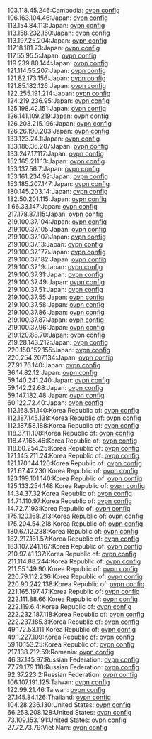 103.118.45.246:Cambodia: [ovpn config](vpn/103_118_45_246.ovpn)  
106.163.104.46:Japan: [ovpn config](vpn/106_163_104_46.ovpn)  
113.154.84.113:Japan: [ovpn config](vpn/113_154_84_113.ovpn)  
113.158.232.160:Japan: [ovpn config](vpn/113_158_232_160.ovpn)  
113.197.25.204:Japan: [ovpn config](vpn/113_197_25_204.ovpn)  
117.18.181.73:Japan: [ovpn config](vpn/117_18_181_73.ovpn)  
117.55.95.5:Japan: [ovpn config](vpn/117_55_95_5.ovpn)  
119.239.80.144:Japan: [ovpn config](vpn/119_239_80_144.ovpn)  
121.114.55.207:Japan: [ovpn config](vpn/121_114_55_207.ovpn)  
121.82.173.156:Japan: [ovpn config](vpn/121_82_173_156.ovpn)  
121.85.182.126:Japan: [ovpn config](vpn/121_85_182_126.ovpn)  
122.255.191.214:Japan: [ovpn config](vpn/122_255_191_214.ovpn)  
124.219.236.95:Japan: [ovpn config](vpn/124_219_236_95.ovpn)  
125.198.42.151:Japan: [ovpn config](vpn/125_198_42_151.ovpn)  
126.141.109.219:Japan: [ovpn config](vpn/126_141_109_219.ovpn)  
126.203.215.196:Japan: [ovpn config](vpn/126_203_215_196.ovpn)  
126.26.190.203:Japan: [ovpn config](vpn/126_26_190_203.ovpn)  
133.123.24.1:Japan: [ovpn config](vpn/133_123_24_1.ovpn)  
133.186.36.207:Japan: [ovpn config](vpn/133_186_36_207.ovpn)  
133.247.17.117:Japan: [ovpn config](vpn/133_247_17_117.ovpn)  
152.165.211.13:Japan: [ovpn config](vpn/152_165_211_13.ovpn)  
153.137.56.7:Japan: [ovpn config](vpn/153_137_56_7.ovpn)  
153.161.234.92:Japan: [ovpn config](vpn/153_161_234_92.ovpn)  
153.185.207.147:Japan: [ovpn config](vpn/153_185_207_147.ovpn)  
180.145.203.14:Japan: [ovpn config](vpn/180_145_203_14.ovpn)  
182.50.201.115:Japan: [ovpn config](vpn/182_50_201_115.ovpn)  
1.66.33.147:Japan: [ovpn config](vpn/1_66_33_147.ovpn)  
217.178.87.115:Japan: [ovpn config](vpn/217_178_87_115.ovpn)  
219.100.37.104:Japan: [ovpn config](vpn/219_100_37_104.ovpn)  
219.100.37.105:Japan: [ovpn config](vpn/219_100_37_105.ovpn)  
219.100.37.107:Japan: [ovpn config](vpn/219_100_37_107.ovpn)  
219.100.37.13:Japan: [ovpn config](vpn/219_100_37_13.ovpn)  
219.100.37.177:Japan: [ovpn config](vpn/219_100_37_177.ovpn)  
219.100.37.182:Japan: [ovpn config](vpn/219_100_37_182.ovpn)  
219.100.37.19:Japan: [ovpn config](vpn/219_100_37_19.ovpn)  
219.100.37.31:Japan: [ovpn config](vpn/219_100_37_31.ovpn)  
219.100.37.49:Japan: [ovpn config](vpn/219_100_37_49.ovpn)  
219.100.37.51:Japan: [ovpn config](vpn/219_100_37_51.ovpn)  
219.100.37.55:Japan: [ovpn config](vpn/219_100_37_55.ovpn)  
219.100.37.58:Japan: [ovpn config](vpn/219_100_37_58.ovpn)  
219.100.37.86:Japan: [ovpn config](vpn/219_100_37_86.ovpn)  
219.100.37.87:Japan: [ovpn config](vpn/219_100_37_87.ovpn)  
219.100.37.96:Japan: [ovpn config](vpn/219_100_37_96.ovpn)  
219.120.88.70:Japan: [ovpn config](vpn/219_120_88_70.ovpn)  
219.28.143.212:Japan: [ovpn config](vpn/219_28_143_212.ovpn)  
220.150.152.155:Japan: [ovpn config](vpn/220_150_152_155.ovpn)  
220.254.207.134:Japan: [ovpn config](vpn/220_254_207_134.ovpn)  
27.91.76.140:Japan: [ovpn config](vpn/27_91_76_140.ovpn)  
36.14.82.12:Japan: [ovpn config](vpn/36_14_82_12.ovpn)  
59.140.241.240:Japan: [ovpn config](vpn/59_140_241_240.ovpn)  
59.142.22.68:Japan: [ovpn config](vpn/59_142_22_68.ovpn)  
59.147.182.48:Japan: [ovpn config](vpn/59_147_182_48.ovpn)  
60.122.72.40:Japan: [ovpn config](vpn/60_122_72_40.ovpn)  
112.168.51.140:Korea Republic of: [ovpn config](vpn/112_168_51_140.ovpn)  
112.187.145.138:Korea Republic of: [ovpn config](vpn/112_187_145_138.ovpn)  
112.187.58.188:Korea Republic of: [ovpn config](vpn/112_187_58_188.ovpn)  
118.37.11.108:Korea Republic of: [ovpn config](vpn/118_37_11_108.ovpn)  
118.47.165.46:Korea Republic of: [ovpn config](vpn/118_47_165_46.ovpn)  
118.60.254.25:Korea Republic of: [ovpn config](vpn/118_60_254_25.ovpn)  
121.145.211.24:Korea Republic of: [ovpn config](vpn/121_145_211_24.ovpn)  
121.170.144.120:Korea Republic of: [ovpn config](vpn/121_170_144_120.ovpn)  
121.67.47.230:Korea Republic of: [ovpn config](vpn/121_67_47_230.ovpn)  
123.199.101.140:Korea Republic of: [ovpn config](vpn/123_199_101_140.ovpn)  
125.133.254.148:Korea Republic of: [ovpn config](vpn/125_133_254_148.ovpn)  
14.34.37.32:Korea Republic of: [ovpn config](vpn/14_34_37_32.ovpn)  
14.71.110.97:Korea Republic of: [ovpn config](vpn/14_71_110_97.ovpn)  
14.72.7.193:Korea Republic of: [ovpn config](vpn/14_72_7_193.ovpn)  
175.120.168.213:Korea Republic of: [ovpn config](vpn/175_120_168_213.ovpn)  
175.204.54.218:Korea Republic of: [ovpn config](vpn/175_204_54_218.ovpn)  
180.67.12.238:Korea Republic of: [ovpn config](vpn/180_67_12_238.ovpn)  
182.217.161.57:Korea Republic of: [ovpn config](vpn/182_217_161_57.ovpn)  
183.107.241.167:Korea Republic of: [ovpn config](vpn/183_107_241_167.ovpn)  
210.97.41.137:Korea Republic of: [ovpn config](vpn/210_97_41_137.ovpn)  
211.114.88.244:Korea Republic of: [ovpn config](vpn/211_114_88_244.ovpn)  
211.55.149.90:Korea Republic of: [ovpn config](vpn/211_55_149_90.ovpn)  
220.79.112.236:Korea Republic of: [ovpn config](vpn/220_79_112_236.ovpn)  
220.90.242.138:Korea Republic of: [ovpn config](vpn/220_90_242_138.ovpn)  
221.165.197.47:Korea Republic of: [ovpn config](vpn/221_165_197_47.ovpn)  
222.111.88.66:Korea Republic of: [ovpn config](vpn/222_111_88_66.ovpn)  
222.119.6.4:Korea Republic of: [ovpn config](vpn/222_119_6_4.ovpn)  
222.232.187.118:Korea Republic of: [ovpn config](vpn/222_232_187_118.ovpn)  
222.237.185.3:Korea Republic of: [ovpn config](vpn/222_237_185_3.ovpn)  
49.172.53.111:Korea Republic of: [ovpn config](vpn/49_172_53_111.ovpn)  
49.1.227.109:Korea Republic of: [ovpn config](vpn/49_1_227_109.ovpn)  
59.10.153.25:Korea Republic of: [ovpn config](vpn/59_10_153_25.ovpn)  
217.138.212.59:Romania: [ovpn config](vpn/217_138_212_59.ovpn)  
46.37.145.97:Russian Federation: [ovpn config](vpn/46_37_145_97.ovpn)  
77.79.179.118:Russian Federation: [ovpn config](vpn/77_79_179_118.ovpn)  
92.37.223.2:Russian Federation: [ovpn config](vpn/92_37_223_2.ovpn)  
106.107.191.125:Taiwan: [ovpn config](vpn/106_107_191_125.ovpn)  
122.99.21.46:Taiwan: [ovpn config](vpn/122_99_21_46.ovpn)  
27.145.84.126:Thailand: [ovpn config](vpn/27_145_84_126.ovpn)  
104.28.236.130:United States: [ovpn config](vpn/104_28_236_130.ovpn)  
66.253.208.128:United States: [ovpn config](vpn/66_253_208_128.ovpn)  
73.109.153.191:United States: [ovpn config](vpn/73_109_153_191.ovpn)  
27.72.73.79:Viet Nam: [ovpn config](vpn/27_72_73_79.ovpn)  

